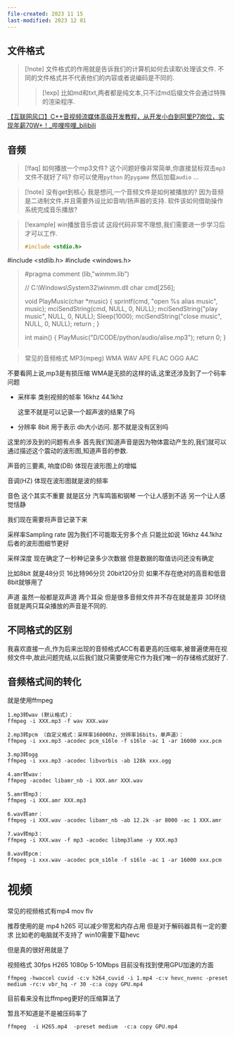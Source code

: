 ```yaml
---
file-created: 2023 11 15
last-modified: 2023 12 01
---
```



## 文件格式

>[!note] 文件格式的作用就是告诉我们的计算机如何去读取\处理该文件.
>不同的文件格式并不代表他们的内容或者说编码是不同的.
>>[!exp] 比如md和txt,两者都是纯文本,只不过md后缀文件会通过特殊的渲染程序. 



[【互联网风口】C++音视频流媒体高级开发教程，从开发小白到阿里P7岗位，实现年薪70W+！\_哔哩哔哩\_bilibili](https://www.bilibili.com/video/BV1Sj411G7b9/?spm_id_from=333.337.search-card.all.click&vd_source=036ef261e6800ac6f6a743a8d5dce899)

## 音频

> [!faq] 如何播放一个mp3文件?
> 这个问题好像非常简单,你直接鼠标双击`mp3`文件不就好了吗? 
>你可以使用`python` 的`pygame` 然后加载`audio` ... 


>[!note] 没有get到核心
>我是想问,一个音频文件是如何被播放的? 因为音频是二进制文件,并且需要外设比如音响/扬声器的支持. 软件该如何借助操作系统完成音乐播放? 

>[!example] win播放音乐尝试 
>这段代码非常不理想,我们需要进一步学习后才可以工作. 
> ```c
> #include <stdio.h>
#include <stdlib.h>
#include <windows.h>
>
> #pragma comment (lib,"winmm.lib")
> 
> // C:\Windows\System32\winmm.dll
> char cmd[256];
>
> void PlayMusic(char *music)
> {
>     sprintf(cmd, "open %s alias music", music);
>     mciSendString(cmd, NULL, 0, NULL);
>     mciSendString("play music", NULL, 0, NULL);
>     Sleep(1000);
>     mciSendString("close music", NULL, 0, NULL);
>     return ;
> }
> 
> int main()
> {
>     PlayMusic("D/CODE/python/audio/alise.mp3");
>     return 0;
> }
> ```


>   常见的音频格式 MP3(mpeg) WMA  WAV  APE  FLAC OGG AAC

不要看网上说,mp3是有损压缩  WMA是无损的这样的话,这里还涉及到了一个码率问题

*   采样率 类别视频的帧率   16khz 44.1khz 

    这里不就是可以记录一个超声波的结果了吗 

*   分辨率 8bit 用于表示   db大小访问. 那不就是没有区别吗



这里的涉及到的问题有点多 首先我们知道声音是因为物体震动产生的,我们就可以通过描述这个震动的波形图,知道声音的参数.

声音的三要素, 响度(DB) 体现在波形图上的增幅

音调(HZ) 体现在波形图就是波的频率 

音色 这个其实不重要 就是区分 汽车鸣笛和钢琴 一个让人感到不适 另一个让人感觉恬静

我们现在需要将声音记录下来 

采样率Sampling rate  因为我们不可能取无穷多个点 只能比如说 16khz 44.1khz 后者的波形图细节更好 

采样深度 现在确定了一秒种记录多少次数据 但是数据的取值访问还没有确定 

比如8bit 就是48分贝  16比特96分贝 20bit120分贝 如果不存在绝对的高音和低音 8bit就够用了 

声道 虽然一般都是双声道 两个耳朵 但是很多音频文件并不存在就是差异 3D环绕音就是两只耳朵播放的声音是不同的.

## 不同格式的区别

我喜欢直接一点,作为后来出现的音频格式ACC有着更高的压缩率,被普遍使用在视频文件中,故此问题完结,以后我们就只需要使用它作为我们唯一的存储格式就好了.


## 音频格式间的转化

就是使用ffmpeg

```shell
1.mp3转wav (默认格式)：
ffmpeg -i XXX.mp3 -f wav XXX.wav

2.mp3转pcm （自定义格式：采样率16000hz，分辨率16bits，单声道）：
ffmpeg -i xxx.mp3 -acodec pcm_s16le -f s16le -ac 1 -ar 16000 xxx.pcm

3.mp3转ogg
ffmpeg -i xxx.mp3 -acodec libvorbis -ab 128k xxx.ogg

4.amr转wav：
ffmpeg -acodec libamr_nb -i XXX.amr XXX.wav

5.amr转mp3：
ffmpeg -i XXX.amr XXX.mp3

6.wav转amr：
ffmpeg -i XXX.wav -acodec libamr_nb -ab 12.2k -ar 8000 -ac 1 XXX.amr

7.wav转mp3：
ffmpeg -i XXX.wav -f mp3 -acodec libmp3lame -y XXX.mp3

8.wav转pcm：
ffmpeg -i xxx.wav -acodec pcm_s16le -f s16le -ac 1 -ar 16000 xxx.pcm

```



# 视频

常见的视频格式有mp4 mov flv

推荐使用的是 mp4 h265 可以减少带宽和内存占用 但是对于解码器具有一定的要求 比如老的电脑就不支持了 win10需要下载hevc 

但是真的很好用就是了



视频格式 30fps H265 1080p 5-10Mbps  目前没有找到使用GPU加速的方面

```shell
ffmpeg -hwaccel cuvid -c:v h264_cuvid -i 1.mp4 -c:v hevc_nvenc -preset medium -rc:v vbr_hq -r 30 -c:a copy GPU.mp4

```


目前看来没有比ffmpeg更好的压缩算法了

暂且不知道是不是被压码率了
```
ffmpeg  -i H265.mp4  -preset medium  -c:a copy GPU.mp4
```